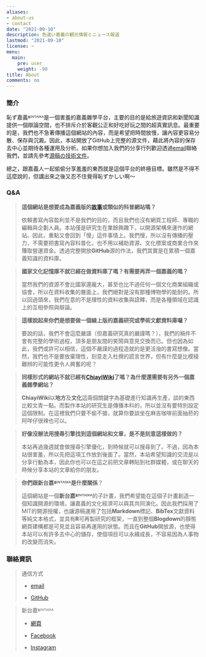 ```yaml
---
aliases:
- about-us
- contact
date: "2021-09-10"
description: 色違い嘉義の観光情報とニュース報道
lastmod: "2021-09-10"
license: ~
menu:
  main:
    pre: user
    weight: -90
title: About
comments: no
---
```


### 簡介

恥ず嘉義ᙚᴵᴺᵀᴬᴵᴷᴬ是一個害羞的嘉義雜學平台，主要的目的是給旅遊資訊和新聞知識提供一個辯論空間，也不排斥介於客觀公正和好吃好玩之間的超真實訊息。最重要的是，我們也不急著傳播這個網站的內容，而是希望把時間放慢，讓內容更容易分散、保存與沉澱。因此，本站開放了GitHub上完整的源文件，藉此將內容的保存去中心並期待各種運用及分析。如果你想加入我們的分享行列歡迎透過[email](mailto:support@sintaika.com)聯絡我們，並請先參考[源稿の技術文件](https://hazukagi.sintaika.com/p/source-text-note/)。

總之，跟嘉義人一起偷偷分享羞羞的東西就是這個平台的終極目標。雖然是不得不這麼說的，但講出來之後又忍不住覺得恥ずかしい啊～

### Q&A

> **這個網站是想要成為嘉義版的[故事](https://storystudio.tw)或類似的科普網站嗎？**
>
> 依賴書寫內容盈利並不是我們的目的，而且我們也沒有網頁工程師、專職的編輯與企劃人員。本站僅是研究生在業餘興趣下，以開源架構來運作的網站。因此，重點又會回到「慢」這件事情上。我們慢，所以沒有傳播的壓力，不需要把書寫內容科普化，也不用以補助資源、文化標案或商業合作來賺取營運資金。透過完整開放**GitHub**源的作法，我們其實是在累積一個嘉義知識的資料庫。

> **國家文化記憶庫不就已經在做資料庫了嗎？有需要再弄一個嘉義的嗎？**
>
> 當然我們的資源不會比國家還龐大，甚至也比不過任何一個文化商業組織或協會，所以在資料收集的層面上，我們絕對是沒有那種博物學的能耐的。所以回過頭來，我們在意的不是理性的資料收集與詮釋，而是各種領域在認識上的互相參照與辯論。

> **這樣說起來你們是想要做一個線上版的嘉義研究或學術文獻資料庫囉？**
>
> 要說的話，我們不會這麼嚴謹（但嘉義研究真的嚴謹嗎？），我們的稿件不會有完整的學術過程，頂多是朋友間的笑鬧與意見交換而已。但也因為如此，我們或許可以相信，這個不嚴謹的過程造就的是更活潑的書寫想像。當然，我們也不是要放棄理性，刻意走入杜撰的謊言世界，但有什麼是比模稜難辨的可能性更令人興奮的呢？

> **同樣形式的網站不就已經有[ChiayiWiki](http://chiayiwiki.inarch.org)了嗎？為什麼還需要有另外一個嘉義雜學網站？**
>
> **ChiayiWiki**以**地方**及**文化**這兩個關鍵字為基礎進行知識再生產，談的東西比較文青一點。而製作本站的研究生是傳播本科的，所以並沒有要特別設定這個限制。在這裡我們只要不偷不搶，就算你要談坐在麻吉咖啡前面抽菸的阿咩仔很辣也可以。

> **好像沒辦法用搜尋引擎找到這個網站和文章，是不是刻意這樣做的？**
>
> 本站再過幾週就會做搜尋引擎優化，到時候就可以搜尋到了。不過，因為本站很害羞，所以先把這項工作放到後面了。當然，本站希望知識的交流是以分享行動為本，因此你也可以在這之前把文章轉貼到社群媒體，或在聊天的時候分享本站的文章給你的朋友。

> **你們跟新台嘉ᙚᴵᴺᵀᴬᴵᴷᴬ是什麼關係**？
>
> 這個網站是一個**新台嘉ᙚᴵᴺᵀᴬᴵᴷᴬ**的子計畫，我們希望能在這個子計畫創造一個知識開源的環境，讓嘉義的文化經濟可以與其共同演化。因此我們採用了MIT的開源授權，也讓源稿運用了包括**Markdown**標記、**BibTex**文獻資料等純文本格式，並具有**R**可再製研究的框架，一直到整個**Blogdown**的靜態網頁建構都是可見並且容易再運用的狀態。而且在**GitHub**開放源，也使得本站可以有許多去中心的儲存，使個項目可以永續成長，不容易因為人事物的改變而消失。

### 聯絡資訊

> 通信方式
>
> -   [email](mailto:support@sintaika.com)
>
> -   [GitHub](https://github.com/aciddylan/hazukagiWeb)

> 新台嘉ᙚᴵᴺᵀᴬᴵᴷᴬ
>
> -   [網頁](https://www.sintaika.com)
>
> -   [Facebook](https://www.facebook.com/sintaikaka/)
>
> -   [Instagram](https://www.instagram.com/sintaikaka/)
